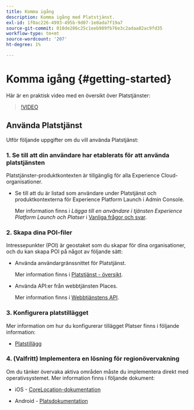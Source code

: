 ```yaml
---
title: Komma igång
description: Komma igång med Platstjänst.
exl-id: 1f0ac226-4993-495b-9d07-1e0ada7f19a7
source-git-commit: 010de286c25c1eeb989fb76e3c2adaa82ac9fd35
workflow-type: tm+mt
source-wordcount: '207'
ht-degree: 1%

---
```


# Komma igång {#getting-started}

Här är en praktisk video med en översikt över Platstjänster:

<!--
Test of different youtube link for exl
-->

>[!VIDEO](https://video.tv.adobe.com/v/41647)

## Använda Platstjänst

Utför följande uppgifter om du vill använda Platstjänst:

### 1. Se till att din användare har etablerats för att använda platstjänsten

Platstjänster-produktkontexten är tillgänglig för alla Experience Cloud-organisationer.

* Se till att du är listad som användare under Platstjänst och produktkontexterna för Experience Platform Launch i Admin Console.

  Mer information finns i *Lägga till en användare i tjänsten Experience Platform Launch och Platser* i [Vanliga frågor och svar](/help/places-gain-access.md).


### 2. Skapa dina POI-filer

Intressepunkter (POI) är geostaket som du skapar för dina organisationer, och du kan skapa POI på något av följande sätt:

* Använda användargränssnittet för Platstjänst.

  Mer information finns i [Platstjänst - översikt](/help/poi-mgmt-ui/poi-mgmt-ui-overview.md).

* Använda API:er från webbtjänsten Places.

  Mer information finns i [Webbtjänstens API](/help/web-service-api/places-web-services.md).


### 3. Konfigurera platstillägget

Mer information om hur du konfigurerar tillägget Platser finns i följande information:

* [Platstillägg](/help/places-ext-aep-sdks/places-extension/places-extension.md)

### 4. (Valfritt) Implementera en lösning för regionövervakning

Om du tänker övervaka aktiva områden måste du implementera direkt med operativsystemet. Mer information finns i följande dokument:

* iOS - [CoreLocation-dokumentation](https://developer.apple.com/documentation/corelocation/monitoring_the_user_s_proximity_to_geographic_regions)

* Android - [Platsdokumentation](https://developer.android.com/training/location/geofencing)